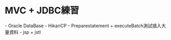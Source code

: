 <h1>MVC + JDBC練習</h1>
- Oracle DataBase
- HikariCP 
- Preparestatement + executeBatch測試插入大量資料
- jsp + jstl
